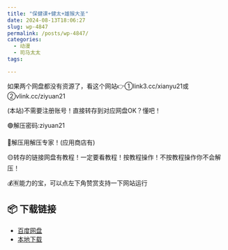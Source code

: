 ```yaml
---
title: "保健课+健太+雄猴大圣"
date: 2024-08-13T18:06:27
slug: wp-4847
permalink: /posts/wp-4847/
categories:
  - 动漫
  - 司马太太
tags:

---
```


如果两个网盘都没有资源了，看这个网站👉①link3.cc/xianyu21或②vlink.cc/ziyuan21

(本站)不需要注册账号！直接转存到对应网盘OK？懂吧！

🟢解压密码:ziyuan21

🔵解压用解压专家！(应用商店有)

🟡转存的链接网盘有教程！一定要看教程！按教程操作！不按教程操作你不会解压！

💰🈶能力的宝，可以点左下角赞赏支持一下网站运行

## 📦 下载链接
- [百度网盘](https://blziyuan21.com/pay-download/4847?key=aea1e27658&down_id=0)
- [本地下载](https://blziyuan21.com/pay-download/4847?key=aea1e27658&down_id=1)

